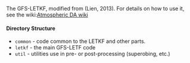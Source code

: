 The GFS-LETKF, modified from (Lien, 2013). For details on how to use it, see the wiki:[Atmospheric DA wiki](../../../wiki/Atmosphere-DA)

#### Directory Structure
* `common` - code common to the LETKF and other parts.
* `letkf` - the main GFS-LETF code
* `util` - utilities use in pre- or post-processing (superobing, etc.)